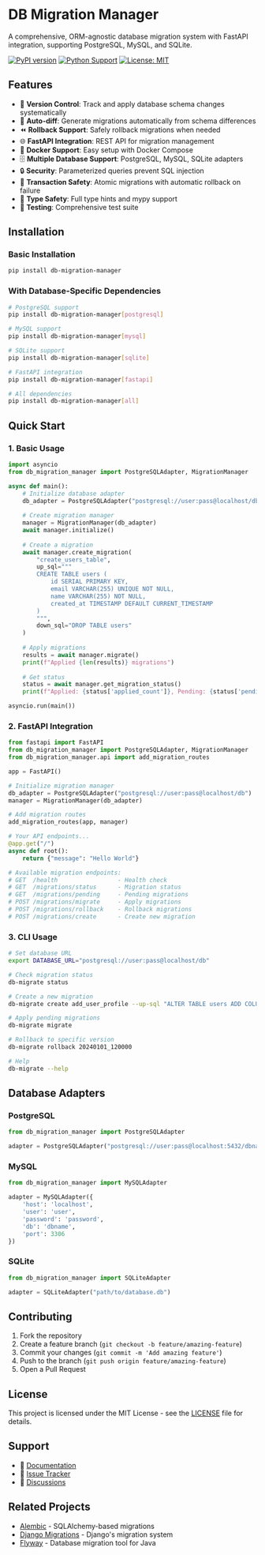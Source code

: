 # DB Migration Manager

A comprehensive, ORM-agnostic database migration system with FastAPI integration, supporting PostgreSQL, MySQL, and SQLite.

[![PyPI version](https://badge.fury.io/py/db-migration-manager.svg)](https://badge.fury.io/py/db-migration-manager)
[![Python Support](https://img.shields.io/pypi/pyversions/db-migration-manager.svg)](https://pypi.org/project/db-migration-manager/)
[![License: MIT](https://img.shields.io/badge/License-MIT-yellow.svg)](https://opensource.org/licenses/MIT)

## Features

- 🚀 **Version Control**: Track and apply database schema changes systematically
- 🔄 **Auto-diff**: Generate migrations automatically from schema differences  
- ⏪ **Rollback Support**: Safely rollback migrations when needed
- 🌐 **FastAPI Integration**: REST API for migration management
- 🐳 **Docker Support**: Easy setup with Docker Compose
- 🗄️ **Multiple Database Support**: PostgreSQL, MySQL, SQLite adapters
- 🔒 **Security**: Parameterized queries prevent SQL injection
- 📝 **Transaction Safety**: Atomic migrations with automatic rollback on failure
- 🎯 **Type Safety**: Full type hints and mypy support
- 🧪 **Testing**: Comprehensive test suite

## Installation

### Basic Installation
```bash
pip install db-migration-manager
```

### With Database-Specific Dependencies
```bash
# PostgreSQL support
pip install db-migration-manager[postgresql]

# MySQL support  
pip install db-migration-manager[mysql]

# SQLite support
pip install db-migration-manager[sqlite]

# FastAPI integration
pip install db-migration-manager[fastapi]

# All dependencies
pip install db-migration-manager[all]
```

## Quick Start

### 1. Basic Usage

```python
import asyncio
from db_migration_manager import PostgreSQLAdapter, MigrationManager

async def main():
    # Initialize database adapter
    db_adapter = PostgreSQLAdapter("postgresql://user:pass@localhost/db")
    
    # Create migration manager
    manager = MigrationManager(db_adapter)
    await manager.initialize()
    
    # Create a migration
    await manager.create_migration(
        "create_users_table",
        up_sql="""
        CREATE TABLE users (
            id SERIAL PRIMARY KEY,
            email VARCHAR(255) UNIQUE NOT NULL,
            name VARCHAR(255) NOT NULL,
            created_at TIMESTAMP DEFAULT CURRENT_TIMESTAMP
        )
        """,
        down_sql="DROP TABLE users"
    )
    
    # Apply migrations
    results = await manager.migrate()
    print(f"Applied {len(results)} migrations")
    
    # Get status
    status = await manager.get_migration_status()
    print(f"Applied: {status['applied_count']}, Pending: {status['pending_count']}")

asyncio.run(main())
```

### 2. FastAPI Integration

```python
from fastapi import FastAPI
from db_migration_manager import PostgreSQLAdapter, MigrationManager
from db_migration_manager.api import add_migration_routes

app = FastAPI()

# Initialize migration manager
db_adapter = PostgreSQLAdapter("postgresql://user:pass@localhost/db")
manager = MigrationManager(db_adapter)

# Add migration routes
add_migration_routes(app, manager)

# Your API endpoints...
@app.get("/")
async def root():
    return {"message": "Hello World"}

# Available migration endpoints:
# GET  /health                 - Health check
# GET  /migrations/status      - Migration status
# GET  /migrations/pending     - Pending migrations
# POST /migrations/migrate     - Apply migrations
# POST /migrations/rollback    - Rollback migrations  
# POST /migrations/create      - Create new migration
```

### 3. CLI Usage

```bash
# Set database URL
export DATABASE_URL="postgresql://user:pass@localhost/db"

# Check migration status
db-migrate status

# Create a new migration
db-migrate create add_user_profile --up-sql "ALTER TABLE users ADD COLUMN profile TEXT"

# Apply pending migrations
db-migrate migrate

# Rollback to specific version
db-migrate rollback 20240101_120000

# Help
db-migrate --help
```

## Database Adapters

### PostgreSQL
```python
from db_migration_manager import PostgreSQLAdapter

adapter = PostgreSQLAdapter("postgresql://user:pass@localhost:5432/dbname")
```

### MySQL
```python
from db_migration_manager import MySQLAdapter

adapter = MySQLAdapter({
    'host': 'localhost',
    'user': 'user',
    'password': 'password',
    'db': 'dbname',
    'port': 3306
})
```

### SQLite
```python
from db_migration_manager import SQLiteAdapter

adapter = SQLiteAdapter("path/to/database.db")
```

## Contributing

1. Fork the repository
2. Create a feature branch (`git checkout -b feature/amazing-feature`)
3. Commit your changes (`git commit -m 'Add amazing feature'`)
4. Push to the branch (`git push origin feature/amazing-feature`)
5. Open a Pull Request

## License

This project is licensed under the MIT License - see the [LICENSE](LICENSE) file for details.

## Support

- 📖 [Documentation](https://github.com/arimunandar/db-migration-manager#readme)
- 🐛 [Issue Tracker](https://github.com/arimunandar/db-migration-manager/issues)
- 💬 [Discussions](https://github.com/arimunandar/db-migration-manager/discussions)

## Related Projects

- [Alembic](https://alembic.sqlalchemy.org/) - SQLAlchemy-based migrations
- [Django Migrations](https://docs.djangoproject.com/en/stable/topics/migrations/) - Django's migration system
- [Flyway](https://flywaydb.org/) - Database migration tool for Java